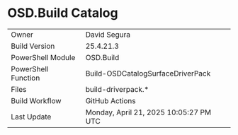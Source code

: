 ﻿# OSD.Build Catalog

| | |
|-|-|
| Owner | David Segura |
| Build Version | 25.4.21.3 |
| PowerShell Module | OSD.Build |
| PowerShell Function | Build-OSDCatalogSurfaceDriverPack |
| Files | build-driverpack.* |
| Build Workflow | GitHub Actions |
| Last Update | Monday, April 21, 2025 10:05:27 PM UTC |
